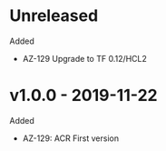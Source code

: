 # Unreleased

Added
  * AZ-129 Upgrade to TF 0.12/HCL2


# v1.0.0 - 2019-11-22

Added
  * AZ-129: ACR First version
